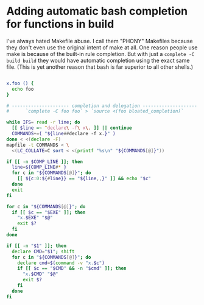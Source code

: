 # Adding automatic bash completion for functions in build

I've always hated Makefile abuse. I call them "PHONY" Makefiles because they don't even use the original intent of make at all. One reason people use make is because of the built-in rule completion. But with just a `complete -C build build` they would have automatic completion using the exact same file. (This is yet another reason that bash is far superior to all other shells.)

```bash

x.foo () {
  echo foo
}

# --------------------- completion and delegation --------------------
#      `complete -C foo foo` > `source <(foo bloated_completion)`

while IFS= read -r line; do
  [[ $line =~ ^declare\ -f\ x\. ]] || continue
  COMMANDS+=( "${line##declare -f x.}" )
done < <(declare -F)
mapfile -t COMMANDS < \
  <(LC_COLLATE=C sort < <(printf "%s\n" "${COMMANDS[@]}"))

if [[ -n $COMP_LINE ]]; then
  line=${COMP_LINE#* }
  for c in "${COMMANDS[@]}"; do
    [[ ${c:0:${#line}} == "${line,,}" ]] && echo "$c"
  done
  exit
fi

for c in "${COMMANDS[@]}"; do
  if [[ $c == "$EXE" ]]; then
    "x.$EXE" "$@"
    exit $?
  fi
done

if [[ -n "$1" ]]; then
  declare CMD="$1"; shift
  for c in "${COMMANDS[@]}"; do
    declare cmd=$(command -v "x.$c")
    if [[ $c == "$CMD" && -n "$cmd" ]]; then
      "x.$CMD" "$@"
      exit $?
    fi
  done
fi
```
